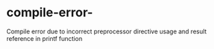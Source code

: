 # compile-error-
Compile error due to incorrect preprocessor directive usage and result reference in printf function
